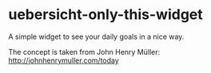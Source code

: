 uebersicht-only-this-widget
===========================

A simple widget to see your daily goals in a nice way.

The concept is taken from John Henry Müller: http://johnhenrymuller.com/today
